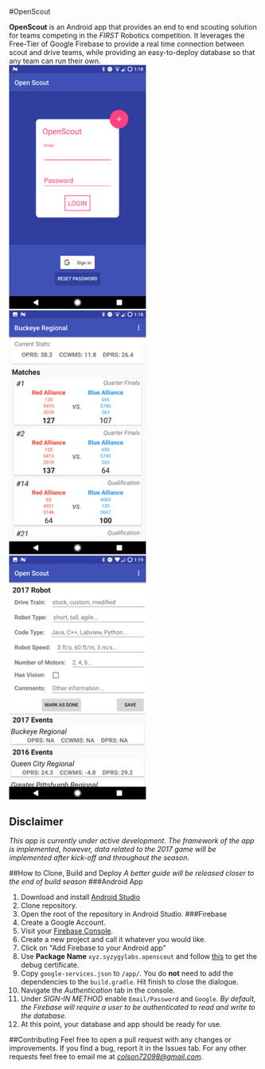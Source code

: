 #OpenScout

**OpenScout** is an Android app that provides an end to end scouting solution for teams competing in the *FIRST* Robotics competition. It leverages the Free-Tier of Google Firebase to provide a real time connection between scout and drive teams, while providing an easy-to-deploy database so that any team can run their own.
<br>
<img src="https://raw.githubusercontent.com/mr-glt/OpenScout/master/Art/Screenshots/login.png" width="275"/>
<img src="https://raw.githubusercontent.com/mr-glt/OpenScout/master/Art/Screenshots/driver.png" width="275"/>
<img src="https://raw.githubusercontent.com/mr-glt/OpenScout/master/Art/Screenshots/team.png" width="275"/>
## Disclaimer
*This app is currently under active development. The framework of the app is implemented, however, data related to the 2017 game will be implemented after kick-off and throughout the season.*

##How to Clone, Build and Deploy
*A better guide will be released closer to the end of build season*
###Android App
1. Download and install <a target="blank" href="https://developer.android.com/studio/index.html">Android Studio</a>
2. Clone repository.
3. Open the root of the repository in Android Studio.
###Firebase
1. Create a Google Account.
2. Visit your <a target="blank" href="https://console.firebase.google.com/?pli=1">Firebase Console</a>.
3. Create a new project and call it whatever you would like.
4. Click on "Add Firebase to your Android app"
5. Use **Package Name** `xyz.syzygylabs.openscout` and follow <a target="blank" href="https://developers.google.com/android/guides/client-auth">this</a> to get the debug certificate.
6. Copy `google-services.json` to `/app/`. You do **not** need to add the dependencies to the `build.gradle`. Hit finish to close the dialogue.
7. Navigate the *Authentication* tab in the console.
8. Under *SIGN-IN METHOD* enable `Email/Password` and `Google`. *By default, the Firebase will require a user to be authenticated to read and write to the database.*
9. At this point, your database and app should be ready for use.

##Contributing
Feel free to open a pull request with any changes or improvements. If you find a bug, report it in the Issues tab. For any other requests feel free to email me at *colson72098@gmail.com*.
